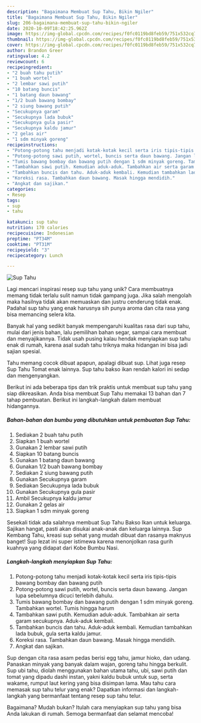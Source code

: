 ```yaml
---
description: "Bagaimana Membuat Sup Tahu, Bikin Ngiler"
title: "Bagaimana Membuat Sup Tahu, Bikin Ngiler"
slug: 206-bagaimana-membuat-sup-tahu-bikin-ngiler
date: 2020-10-09T18:42:25.962Z
image: https://img-global.cpcdn.com/recipes/f0fc0119bd8feb59/751x532cq70/sup-tahu-foto-resep-utama.jpg
thumbnail: https://img-global.cpcdn.com/recipes/f0fc0119bd8feb59/751x532cq70/sup-tahu-foto-resep-utama.jpg
cover: https://img-global.cpcdn.com/recipes/f0fc0119bd8feb59/751x532cq70/sup-tahu-foto-resep-utama.jpg
author: Brandon Greer
ratingvalue: 4.2
reviewcount: 6
recipeingredient:
- "2 buah tahu putih"
- "1 buah wortel"
- "2 lembar sawi putih"
- "10 batang buncis"
- "1 batang daun bawang"
- "1/2 buah bawang bombay"
- "2 siung bawang putih"
- "Secukupnya garam"
- "Secukupnya lada bubuk"
- "Secukupnya gula pasir"
- "Secukupnya kaldu jamur"
- "2 gelas air"
- "1 sdm minyak goreng"
recipeinstructions:
- "Potong-potong tahu menjadi kotak-kotak kecil serta iris tipis-tipis bawang bombay dan bawang putih"
- "Potong-potong sawi putih, wortel, buncis serta daun bawang. Jangan lupa sebelumnya dicuci terlebih dahulu."
- "Tumis bawang bombay dan bawang putih dengan 1 sdm minyak goreng. Tambahkan wortel. Tumis hingga harum"
- "Tambahkan sawi putih. Kemudian aduk-aduk. Tambahkan air serta garam secukupnya. Aduk-aduk kembali."
- "Tambahkan buncis dan tahu. Aduk-aduk kembali. Kemudian tambahkan lada bubuk, gula serta kaldu jamur."
- "Koreksi rasa. Tambahkan daun bawang. Masak hingga mendidih."
- "Angkat dan sajikan."
categories:
- Resep
tags:
- sup
- tahu

katakunci: sup tahu 
nutrition: 170 calories
recipecuisine: Indonesian
preptime: "PT34M"
cooktime: "PT31M"
recipeyield: "3"
recipecategory: Lunch

---
```



![Sup Tahu](https://img-global.cpcdn.com/recipes/f0fc0119bd8feb59/751x532cq70/sup-tahu-foto-resep-utama.jpg)

Lagi mencari inspirasi resep sup tahu yang unik? Cara membuatnya memang tidak terlalu sulit namun tidak gampang juga. Jika salah mengolah maka hasilnya tidak akan memuaskan dan justru cenderung tidak enak. Padahal sup tahu yang enak harusnya sih punya aroma dan cita rasa yang bisa memancing selera kita.

Banyak hal yang sedikit banyak mempengaruhi kualitas rasa dari sup tahu, mulai dari jenis bahan, lalu pemilihan bahan segar, sampai cara membuat dan menyajikannya. Tidak usah pusing kalau hendak menyiapkan sup tahu enak di rumah, karena asal sudah tahu triknya maka hidangan ini bisa jadi sajian spesial.

Tahu memang cocok dibuat apapun, apalagi dibuat sup. Lihat juga resep Sup Tahu Tomat enak lainnya. Sup tahu bakso ikan rendah kalori ini sedap dan mengenyangkan.


Berikut ini ada beberapa tips dan trik praktis untuk membuat sup tahu yang siap dikreasikan. Anda bisa membuat Sup Tahu memakai 13 bahan dan 7 tahap pembuatan. Berikut ini langkah-langkah dalam membuat hidangannya.

<!--inarticleads1-->

##### Bahan-bahan dan bumbu yang dibutuhkan untuk pembuatan Sup Tahu:

1. Sediakan 2 buah tahu putih
1. Siapkan 1 buah wortel
1. Gunakan 2 lembar sawi putih
1. Siapkan 10 batang buncis
1. Gunakan 1 batang daun bawang
1. Gunakan 1/2 buah bawang bombay
1. Sediakan 2 siung bawang putih
1. Gunakan Secukupnya garam
1. Sediakan Secukupnya lada bubuk
1. Gunakan Secukupnya gula pasir
1. Ambil Secukupnya kaldu jamur
1. Gunakan 2 gelas air
1. Siapkan 1 sdm minyak goreng


Sesekali tidak ada salahnya membuat Sup Tahu Bakso Ikan untuk keluarga. Sajikan hangat, pasti akan disukai anak-anak dan keluarga lainnya. Sup Kembang Tahu, kreasi sup sehat yang mudah dibuat dan rasanya maknyus banget! Sup lezat ini super istimewa karena menonjolkan rasa gurih kuahnya yang didapat dari Kobe Bumbu Nasi. 

<!--inarticleads2-->

##### Langkah-langkah menyiapkan Sup Tahu:

1. Potong-potong tahu menjadi kotak-kotak kecil serta iris tipis-tipis bawang bombay dan bawang putih
1. Potong-potong sawi putih, wortel, buncis serta daun bawang. Jangan lupa sebelumnya dicuci terlebih dahulu.
1. Tumis bawang bombay dan bawang putih dengan 1 sdm minyak goreng. Tambahkan wortel. Tumis hingga harum
1. Tambahkan sawi putih. Kemudian aduk-aduk. Tambahkan air serta garam secukupnya. Aduk-aduk kembali.
1. Tambahkan buncis dan tahu. Aduk-aduk kembali. Kemudian tambahkan lada bubuk, gula serta kaldu jamur.
1. Koreksi rasa. Tambahkan daun bawang. Masak hingga mendidih.
1. Angkat dan sajikan.


Sup dengan cita rasa asam pedas berisi egg tahu, jamur hioko, dan udang. Panaskan minyak yang banyak dalam wajan, goreng tahu hingga berkulit. Sup ubi tahu, diolah menggunakan bahan utama tahu, ubi, sawi putih dan tomat yang dipadu dashi instan, yakni kaldu bubuk untuk sup, serta wakame, rumput laut kering yang bisa disimpan lama. Mau tahu cara memasak sup tahu telur yang enak? Dapatkan informasi dan langkah-langkah yang bermanfaat tentang resep sup tahu telur. 

Bagaimana? Mudah bukan? Itulah cara menyiapkan sup tahu yang bisa Anda lakukan di rumah. Semoga bermanfaat dan selamat mencoba!

